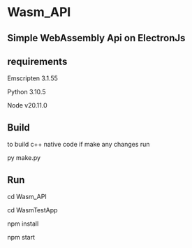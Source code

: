 # Wasm_API
Simple WebAssembly Api  on ElectronJs
--------

requirements
--------

Emscripten 3.1.55

Python 3.10.5

Node v20.11.0

Build
--------

to build c++ native code if make any changes run 

py make.py

Run
--------

cd Wasm_API

cd WasmTestApp

npm install

npm start
